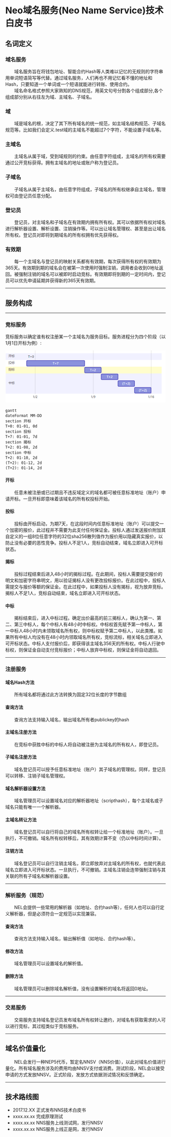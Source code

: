 # Neo域名服务(Neo Name Service)技术白皮书
## 名词定义
### 域名服务
&emsp;&emsp;域名服务旨在将钱包地址、智能合约Hash等人类难以记忆的无规则的字符串用单词短语简写等代替。通过域名服务，人们再也不用记忆看不懂的地址和Hash，只要知道一个单词或一个短语就能进行转账、使用合约。   
&emsp;&emsp;域名命名格式参照大家熟知的DNS规范，用英文句号分割各个组成部分,各个组成部分别从右往左为域、主域名、子域名。
### 域
&emsp;&emsp;域是域名的根，决定了其下所有域名的统一规范，如主域名结构规范、子域名规范等。比如我们会定义.test域的主域名不能超过7个字符，不能设置子域名等。
### 主域名
&emsp;&emsp;主域名从属于域，受到域规则的约束。由任意字符组成，主域名的所有权需要通过公开竞标获得。拥有主域名的地址或账户称为登记员。
### 子域名
&emsp;&emsp;子域名从属于主域名，由任意字符组成，子域名的所有权继承自主域名，管理权可由登记员任意分配。
### 登记员
&emsp;&emsp;登记员，对主域名和子域名在有效期内拥有所有权。其可以依据所有权对域名进行解析器设置、解析设置、注销操作等。可以出让域名管理权、甚至是出让域名所有权。登记员对即将到期域名的所有权拥有优先获得权。
### 有效期
&emsp;&emsp;每一个主域名与登记员的映射关系都有有效期，每次获得所有权的有效期为365天。有效期到期的域名会在被第一次使用时强制注销，调用者会收到0地址返回。被强制注销的域名可以被即时启动竞标。有效期即将到期的一定时间内，登记员可以优先申请延期并获得新的365天有效期。

---

## 服务构成

---

### 竞标服务
竞标服务以确定谁有权注册某一个主域名为服务目标。服务进程分为四个阶段（以1月1日开标为例）:

![image](gantt.png)

```
gantt
dateFormat MM-DD
section 开标
T+0: 01-01, 0d
section 投标
T+7: 01-01, 7d
section 揭标
T+2: 01-08, 2d
section 中标
T+2: 01-10, 2d
(T+2): 01-12, 2d
(T+2): 01-14, 2d
```

#### 开标
&emsp;&emsp;任意未被注册或已过期且不违反域定义的域名都可被任意标准地址（账户）申请开标。一旦开标即意味着该域名的所有权投标开始。
#### 投标
&emsp;&emsp;投标由开标启动，为期7天，在这段时间内任意标准地址（账户）可以提交一个加密的报价，此过程并不需要为此支付任何保证金。投标人通过发送报价附加其自定义的一组8位任意字符的32位sha256散列值作为报价用以隐藏真实报价，以防止没有必要的恶性竞争。投标人不足1人，竞标自动结束，域名立即进入可开标状态。
#### 揭标
&emsp;&emsp;投标过程结束后进入48小时的揭标过程。在此期间，投标人需要提交报价的明文和加密字符串明文，用以验证揭标人没有更改投标报价。在此过程中，投标人需提交与报价等额的保证金。在此过程中，如果投标人没有揭标，视为放弃竞标。揭标人不足1人，竞标自动结束，域名立即进入可开标状态。
#### 中标
&emsp;&emsp;揭标结束后，进入中标过程。确定出价最高的前三揭标人，确认为第一、第二、第三中标人，每个中标人有48小时中标权。中标权首先赋予第一中标人，第一中标人48小时内未领取域名所有权，则中标权赋予第二中标人，以此类推。如果所有中标人均没有在48小时内领取域名所有权，竞标流标，相关域名立即进入可开标状态。中标人支付报价后，即获得该主域名356天的所有权。中标人行驶中标权，则保证金自动支付竞标报价；中标人放弃中标权，则保证金将自动退回。

---

### 注册服务
#### 域名Hash方法
&emsp;&emsp;所有域名都将通过此方法转换为固定32位长度的字节数组
#### 查询方法
&emsp;&emsp;查询方法支持输入域名，输出域名所有者publickey的hash
#### 主域名注册方法
&emsp;&emsp;在竞标中获胜中标的中标人将自动被注册为主域名的所有权人，即登记员。
#### 子域名注册方法
&emsp;&emsp;域名登记员可以授予任意标准地址（账户）其子域名的管理权。同样，登记员可以转移、注销子域名管理权。
#### 域名解析器设置方法
&emsp;&emsp;域名管理员可以设置域名对应的解析器地址（scripthash），每个主域名或子域名只能有唯一一个解析器。
#### 主域名转让方法
&emsp;&emsp;域名登记员可以自行将自己的域名所有权转让给一个标准地址（账户）。一旦执行，不可撤销。域名所有权转移后，其有效期计算不变（仍以中标时间计算）。
#### 注销方法
&emsp;&emsp;域名登记员可以自行注销主域名，即立即放弃对主域名的所有权，也就代表此域名立即进入可开标状态。一旦执行，不可撤销。主域名注销会连带强制注销与其关联的所有子域名和解析器设置。

---

### 解析服务（规范）
&emsp;&emsp;NEL会提供一些常用的解析器（如地址、合约hash等），任何人也可以自行定义解析器，但是必须符合一定规范以实现兼容。
#### 查询方法
&emsp;&emsp;查询方法支持输入域名，输出解析值（如地址、合约hash等）。
#### 修改方法
&emsp;&emsp;域名管理员可以设置域名的解析值。
#### 删除方法
&emsp;&emsp;域名管理员可以删除域名解析值，没有设置解析的域名将返回0地址。

---

### 交易服务  
&emsp;&emsp;交易服务支持域名登记员发布域名所有权转让邀约，对域名有获取需求的人可以进行竞标，其过程类似于竞标服务。  

---

## 域名价值量化
&emsp;&emsp;NEL会发行一种NEP5代币，暂定名NNSV（NNS价值），以此对域名价值进行量化。所有域名服务涉及的费用均由NNSV支付或消费。测试阶段，NEL会以接受申请的方式发放NNSV。正式阶段，发放方式依据测试情况和反馈确定。

---

## 技术路线图
- 2017.12.XX 正式发布NNS技术白皮书
- xxxx.xx.xx 完成原理测试
- xxxx.xx.xx NNS服务上线测试网，发行NNSV
- xxxx.xx.xx NNS服务上线正是网，发行NNSV
